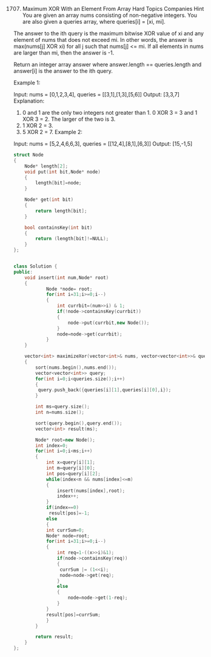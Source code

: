1707. Maximum XOR With an Element From Array
Hard
Topics
Companies
Hint
You are given an array nums consisting of non-negative integers. You are also given a queries array, where queries[i] = [xi, mi].

The answer to the ith query is the maximum bitwise XOR value of xi and any element of nums that does not exceed mi. In other words, the answer is max(nums[j] XOR xi) for all j such that nums[j] <= mi. If all elements in nums are larger than mi, then the answer is -1.

Return an integer array answer where answer.length == queries.length and answer[i] is the answer to the ith query.

 

Example 1:

Input: nums = [0,1,2,3,4], queries = [[3,1],[1,3],[5,6]]
Output: [3,3,7]
Explanation:
1) 0 and 1 are the only two integers not greater than 1. 0 XOR 3 = 3 and 1 XOR 3 = 2. The larger of the two is 3.
2) 1 XOR 2 = 3.
3) 5 XOR 2 = 7.
Example 2:

Input: nums = [5,2,4,6,6,3], queries = [[12,4],[8,1],[6,3]]
Output: [15,-1,5]
```cpp
struct Node
{
    Node* length[2];
    void put(int bit,Node* node)
    {
        length[bit]=node;
    }

    Node* get(int bit)
    {
        return length[bit];
    }

    bool containsKey(int bit)
    {
        return (length[bit]!=NULL);
    }
};


class Solution {
public:
    void insert(int num,Node* root)
    {
            Node *node= root;
            for(int i=31;i>=0;i--)
            {
                int currbit=(num>>i) & 1;
                if(!node->containsKey(currbit))
                {
                    node->put(currbit,new Node());
                }
                node=node->get(currbit);
            } 
    }

    vector<int> maximizeXor(vector<int>& nums, vector<vector<int>>& queries) 
    {
        sort(nums.begin(),nums.end());
        vector<vector<int>> query;
        for(int i=0;i<queries.size();i++)
        {
         query.push_back({queries[i][1],queries[i][0],i});
        }

        int ms=query.size();
        int n=nums.size();

        sort(query.begin(),query.end());
        vector<int> result(ms);

        Node* root=new Node();
        int index=0;
        for(int i=0;i<ms;i++)
        {
            int x=query[i][1];
            int m=query[i][0];
            int pos=query[i][2];
            while(index<n && nums[index]<=m)
            {
                insert(nums[index],root);
                index++;
            }
            if(index==0)
             result[pos]=-1;
            else
            {
            int currSum=0;
            Node* node=root;
            for(int i=31;i>=0;i--)
            {
                int req=1-((x>>i)&1);
                if(node->containsKey(req))
                {
                 currSum |= (1<<i);
                 node=node->get(req);
                }
                else
                {
                    node=node->get(1-req);
                }
            }
            result[pos]=currSum;
            }
        }

        return result;
    }
};
```
